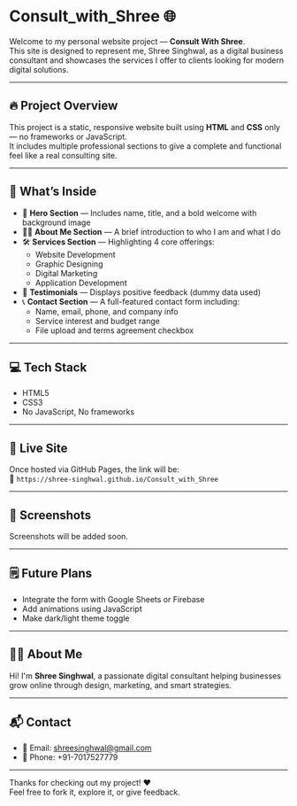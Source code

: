 # Consult_with_Shree 🌐

Welcome to my personal website project — **Consult With Shree**.  
This site is designed to represent me, Shree Singhwal, as a digital business consultant and showcases the services I offer to clients looking for modern digital solutions.

---

## 🔥 Project Overview

This project is a static, responsive website built using **HTML** and **CSS** only — no frameworks or JavaScript.  
It includes multiple professional sections to give a complete and functional feel like a real consulting site.

---

## 🧩 What’s Inside

- 🎯 **Hero Section** — Includes name, title, and a bold welcome with background image
- 🙋‍♀️ **About Me Section** — A brief introduction to who I am and what I do
- 🛠️ **Services Section** — Highlighting 4 core offerings:
  - Website Development
  - Graphic Designing
  - Digital Marketing
  - Application Development
- 💬 **Testimonials** — Displays positive feedback (dummy data used)
- 📞 **Contact Section** — A full-featured contact form including:
  - Name, email, phone, and company info
  - Service interest and budget range
  - File upload and terms agreement checkbox

---

## 💻 Tech Stack

- HTML5  
- CSS3  
- No JavaScript, No frameworks

---

## 🚀 Live Site

Once hosted via GitHub Pages, the link will be:  
🔗 `https://shree-singhwal.github.io/Consult_with_Shree`

---

## 📸 Screenshots

Screenshots will be added soon.

---

## 🗒️ Future Plans

- Integrate the form with Google Sheets or Firebase  
- Add animations using JavaScript  
- Make dark/light theme toggle

---

## 🙋‍♀️ About Me

Hi! I'm **Shree Singhwal**, a passionate digital consultant helping businesses grow online through design, marketing, and smart strategies.

---

## 📬 Contact

- 📧 Email: shreesinghwal@gmail.com  
- 📱 Phone: +91-7017527779  

---

Thanks for checking out my project! ❤️  
Feel free to fork it, explore it, or give feedback.
